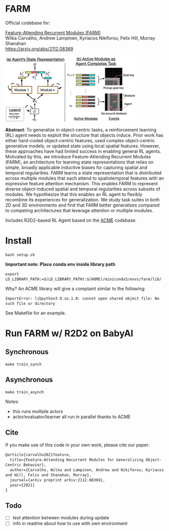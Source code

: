 # FARM
Official codebase for:

[Feature-Attending Recurrent Modules (FARM)](https://arxiv.org/abs/2112.08369?context=cs.AI)<br>
Wilka Carvalho, Andrew Lampinen, Kyriacos Nikiforou, Felix Hill, Murray Shanahan<br>
https://arxiv.org/abs/2112.08369

<img src="images/architecture-intro.png" alt="FARM" style="zoom:40%;" />

**Abstract**: To generalize in object-centric tasks, a reinforcement learning (RL) agent needs to exploit the structure that objects induce. Prior work has either hard-coded object-centric features, used complex object-centric generative models, or updated state using local spatial features. However, these approaches have had limited success in enabling general RL agents. Motivated by this, we introduce Feature-Attending Recurrent Modules (FARM), an architecture for learning state representations that relies on simple, broadly applicable inductive biases for capturing spatial and temporal regularities. FARM learns a state representation that is distributed across multiple modules that each attend to spatiotemporal features with an expressive feature attention mechanism. This enables FARM to represent diverse object-induced spatial and temporal regularities across subsets of modules. We hypothesize that this enables an RL agent to flexibly recombine its experiences for generalization. We study task suites in both 2D and 3D environments and find that FARM better generalizes compared to competing architectures that leverage attention or multiple modules.

Includes R2D2-based RL Agent based on the [ACME](https://github.com/deepmind/acme) codebase.

# Install
```
bash setup.sh
```
**Important note: Place conda env inside library path**
```
export LD_LIBRARY_PATH:=$(LD_LIBRARY_PATH):$(HOME)/miniconda3/envs/farm/lib/
```
Why? An ACME library will give a complaint similar to the following:
```
ImportError: libpython3.9.so.1.0: cannot open shared object file: No such file or directory
```

See Makefile for an example.

# Run FARM w/ R2D2 on BabyAI

## Synchronous
```
make train_synch
```


## Asynchronous
```
make train_asynch
```

Notes:
- this runs multiple actors
- actor/evaluator/learner all run in parallel thanks to ACME



## Cite

If you make use of this code in your own work, please cite our paper:

```
@article{carvalho2021feature,
  title={Feature-Attending Recurrent Modules for Generalizing Object-Centric Behavior},
  author={Carvalho, Wilka and Lampinen, Andrew and Nikiforou, Kyriacos and Hill, Felix and Shanahan, Murray},
  journal={arXiv preprint arXiv:2112.08369},
  year={2021}
}
```



## Todo
- [ ] test attention between modules during update
- [ ] info in readme about how to use with own environment

